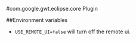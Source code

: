 #com.google.gwt.eclipse.core Plugin

##Environment variables

* `USE_REMOTE_UI=false` will turn off the remote ui.